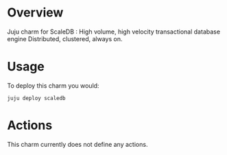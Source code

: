 # Overview

Juju charm for ScaleDB :
High volume, high velocity transactional database engine Distributed, clustered, always on.

# Usage

To deploy this charm you would:

    juju deploy scaledb

# Actions

This charm currently does not define any actions.


